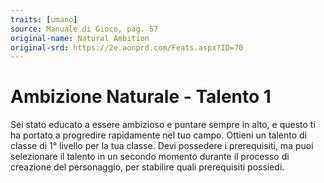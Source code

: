 ```yaml
---
traits: [umano]
source: Manuale di Gioco, pag. 57
original-name: Natural Ambition
original-srd: https://2e.aonprd.com/Feats.aspx?ID=70
---
```


# Ambizione Naturale - Talento 1

Sei stato educato a essere ambizioso e puntare sempre in alto, e questo ti ha
portato a progredire rapidamente nel tuo campo. Ottieni un talento di classe di
1° livello per la tua classe. Devi possedere i prerequisiti, ma puoi selezionare
il talento in un secondo momento durante il processo di creazione del
personaggio, per stabilire quali prerequisiti possiedi.
